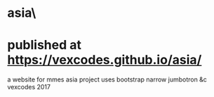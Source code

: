 

# asia\

# published at https://vexcodes.github.io/asia/

a website for mmes asia project
uses bootstrap narrow jumbotron
&c vexcodes 2017
